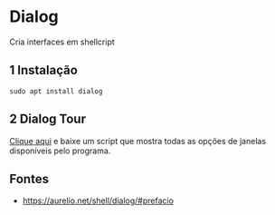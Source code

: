 Dialog
======================

Cria interfaces em shellcript

## 1 Instalação

`sudo apt install dialog`

## 2 Dialog Tour

[Clique aqui](scripts/Shell/Dialog/dialog-tour.sh) e baixe um script que mostra todas as opções de janelas disponíveis pelo programa.

## Fontes

* <https://aurelio.net/shell/dialog/#prefacio>
